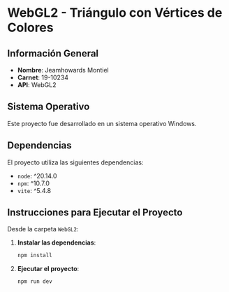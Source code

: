 # WebGL2 - Triángulo con Vértices de Colores

## Información General
- **Nombre**: Jeamhowards Montiel
- **Carnet**: 19-10234
- **API**: WebGL2

## Sistema Operativo
Este proyecto fue desarrollado en un sistema operativo Windows.

## Dependencias
El proyecto utiliza las siguientes dependencias:
- `node`: ^20.14.0
- `npm`: ^10.7.0
- `vite`: ^5.4.8

## Instrucciones para Ejecutar el Proyecto
Desde la carpeta `WebGL2`:

1. **Instalar las dependencias**:
    ```sh
    npm install
    ```

2. **Ejecutar el proyecto**:
    ```sh
    npm run dev
    ```